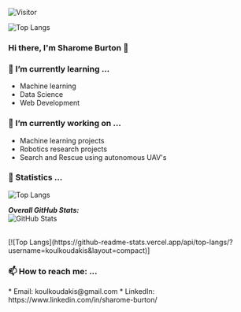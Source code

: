 ![Visitor](https://visitor-badge.laobi.icu/badge?page_id=koulkoudakis.koulkoudakis)



![Top Langs](https://github-readme-stats.vercel.app/api/top-langs/?username=koulkoudakis&layout=compact)
### Hi there, I'm Sharome Burton 👋

<!--
**koulkoudakis/koulkoudakis** is a ✨ _special_ ✨ repository because its `README.md` (this file) appears on your GitHub profile.

Here are some ideas to get you started:

- 🔭 I’m currently working on ...
- 🌱 I’m currently learning ...
- 👯 I’m looking to collaborate on ...
- 🤔 I’m looking for help with ...
- 💬 Ask me about ...
- 📫 How to reach me: ...
- 😄 Pronouns: ...
- ⚡ Fun fact: ...
-->

<h3>🌱 I’m currently learning ...</h3>

* Machine learning
* Data Science
* Web Development

<h3>🔭 I’m currently working on ... </h3>

* Machine learning projects
* Robotics research projects
* Search and Rescue using autonomous UAV's
  
<h3>👀 Statistics ... </h3>

![Top Langs](https://github-readme-stats.vercel.app/api/top-langs/?username=koulkoudakis)

<div>
  <b><em>Overall GitHub Stats:</em></b> <br/>
    <img src="https://github-readme-streak-stats.herokuapp.com/?user=koulkoudakis" alt="GitHub Stats" /> <br/><br/>
  </p>  
</div>
[![Top Langs](https://github-readme-stats.vercel.app/api/top-langs/?username=koulkoudakis&layout=compact)]

<h3>📫 How to reach me: ...</h3>
* Email: koulkoudakis@gmail.com
* LinkedIn: https://www.linkedin.com/in/sharome-burton/

